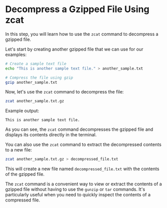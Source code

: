 # Decompress a Gzipped File Using zcat

In this step, you will learn how to use the `zcat` command to decompress a gzipped file.

Let's start by creating another gzipped file that we can use for our examples:

```bash
# Create a sample text file
echo "This is another sample text file." > another_sample.txt

# Compress the file using gzip
gzip another_sample.txt
```

Now, let's use the `zcat` command to decompress the file:

```bash
zcat another_sample.txt.gz
```

Example output:

```
This is another sample text file.
```

As you can see, the `zcat` command decompresses the gzipped file and displays its contents directly in the terminal.

You can also use the `zcat` command to extract the decompressed contents to a new file:

```bash
zcat another_sample.txt.gz > decompressed_file.txt
```

This will create a new file named `decompressed_file.txt` with the contents of the gzipped file.

The `zcat` command is a convenient way to view or extract the contents of a gzipped file without having to use the `gunzip` or `tar` commands. It's particularly useful when you need to quickly inspect the contents of a compressed file.
